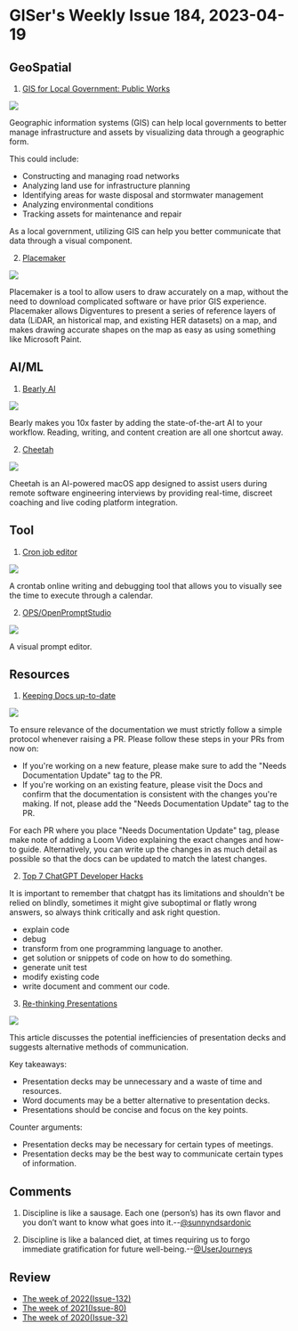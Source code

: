 # GISer's Weekly Issue 184, 2023-04-19

## GeoSpatial

1. [GIS for Local Government: Public Works](https://www.gislounge.com/gis-for-local-government-public-works/)

![](https://cdn.shortpixel.ai/spai/w_720+q_glossy+ret_img+to_webp/https://www.gislounge.com/wp-content/uploads/2023/04/water-meters-map-maptitude.jpg)

Geographic information systems (GIS) can help local governments to better manage infrastructure and assets by visualizing data through a geographic form.

This could include:

- Constructing and managing road networks
- Analyzing land use for infrastructure planning
- Identifying areas for waste disposal and stormwater management
- Analyzing environmental conditions
- Tracking assets for maintenance and repair

As a local government, utilizing GIS can help you better communicate that data through a visual component.

2. [Placemaker](https://www.gislounge.com/using-humaps-placemaker-to-crowdsource-gis-data/)

![](https://cdn.shortpixel.ai/spai/w_807+q_glossy+ret_img+to_webp/https://www.gislounge.com/wp-content/uploads/2022/07/placemaker-screenshot.png)

Placemaker is a tool to allow users to draw accurately on a map, without the need to download complicated software or have prior GIS experience. Placemaker allows Digventures to present a series of reference layers of data (LiDAR, an historical map, and existing HER datasets) on a map, and makes drawing accurate shapes on the map as easy as using something like Microsoft Paint.

## AI/ML

1. [Bearly AI](https://bearly.ai/)

![](https://bearly.ai/_next/image?url=%2F_next%2Fstatic%2Fmedia%2Fdesktop.190fa47e.png&w=3840&q=75)

Bearly makes you 10x faster by adding the state-of-the-art AI to your workflow. Reading, writing, and content creation are all one shortcut away.

2. [Cheetah](https://github.com/leetcode-mafia/cheetah)

![](https://github.com/leetcode-mafia/cheetah/raw/91cc5b89864fe28476a7e2062ede2c8322c17896/cheetah.jpg)

Cheetah is an AI-powered macOS app designed to assist users during remote software engineering interviews by providing real-time, discreet coaching and live coding platform integration.

## Tool

1. [Cron job editor](https://tool.crontap.com/cronjob-debugger)

![](https://assets.bestxtools.com/s2/main/images/2023-04-13-17-39-01.png)

A crontab online writing and debugging tool that allows you to visually see the time to execute through a calendar.

2. [OPS/OpenPromptStudio](https://moonvy.com/apps/ops/)

![](https://user-images.githubusercontent.com/82231420/230757122-5cf5659e-9e1a-4288-80fd-84ec229a063e.png)

A visual prompt editor.

## Resources

1. [Keeping Docs up-to-date](https://handbook.cal.com/engineering/keeping-docs-up-to-date)

![](https://2610544439-files.gitbook.io/~/files/v0/b/gitbook-x-prod.appspot.com/o/spaces%2FVXRprBTuMlihk37NQgUU%2Fuploads%2FEw79wL97FsTD9KvhuJsL%2Fimage.png?alt=media&token=af18736a-fd39-425c-8ece-22b4c3b98ada)

To ensure relevance of the documentation we must strictly follow a simple protocol whenever raising a PR. Please follow these steps in your PRs from now on:

- If you're working on a new feature, please make sure to add the "Needs Documentation Update" tag to the PR.
- If you're working on an existing feature, please visit the Docs and confirm that the documentation is consistent with the changes you're making. If not, please add the "Needs Documentation Update" tag to the PR.

For each PR where you place "Needs Documentation Update" tag, please make note of adding a Loom Video explaining the exact changes and how-to guide. Alternatively, you can write up the changes in as much detail as possible so that the docs can be updated to match the latest changes.

2. [Top 7 ChatGPT Developer Hacks](https://youtu.be/9W_U1y7RYuE)

It is important to remember that chatgpt has its limitations and shouldn't be relied on blindly, sometimes it might give suboptimal or flatly wrong answers, so always think critically and ask right question.

- explain code
- debug
- transform from one programming language to another.
- get solution or snippets of code on how to do something.
- generate unit test
- modify existing code
- write document and comment our code.

3. [Re-thinking Presentations](https://rishad.substack.com/p/re-thinking-presentations)

![](https://substackcdn.com/image/fetch/w_1456,c_limit,f_webp,q_auto:good,fl_progressive:steep/https%3A%2F%2Fbucketeer-e05bbc84-baa3-437e-9518-adb32be77984.s3.amazonaws.com%2Fpublic%2Fimages%2F6223fdd3-816b-4352-8a3c-1009f04cf04a_900x644.jpeg)

This article discusses the potential inefficiencies of presentation decks and suggests alternative methods of communication.

Key takeaways:

- Presentation decks may be unnecessary and a waste of time and resources.
- Word documents may be a better alternative to presentation decks.
- Presentations should be concise and focus on the key points.

Counter arguments:

- Presentation decks may be necessary for certain types of meetings.
- Presentation decks may be the best way to communicate certain types of information.

## Comments

1. Discipline is like a sausage. Each one (person’s) has its own flavor and you don’t want to know what goes into it.--[@sunnyndsardonic](https://nitter.net/sunnyndsardonic/status/1647641013132087297#m)

2. Discipline is like a balanced diet, at times requiring us to forgo immediate gratification for future well-being.--[@UserJourneys](https://nitter.net/UserJourneys/status/1647643725193936898#m)

## Review

- [The week of 2022(Issue-132)](../2022/issue-132.md)
- [The week of 2021(Issue-80)](../2021/issue-80.md)
- [The week of 2020(Issue-32)](../2020/issue-32.md)
